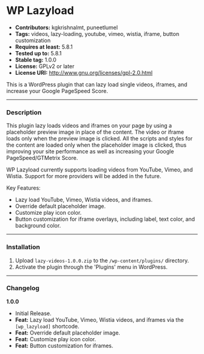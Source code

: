 # WP Lazyload

* **Contributors:** kgkrishnalmt, puneetlumel
* **Tags:** videos, lazy-loading, youtube, vimeo, wistia, iframe, button customization
* **Requires at least:** 5.8.1
* **Tested up to:** 5.8.1
* **Stable tag:** 1.0.0
* **License:** GPLv2 or later
* **License URI:** http://www.gnu.org/licenses/gpl-2.0.html

This is a WordPress plugin that can lazy load single videos, iframes, and increase your Google PageSpeed Score.

---

### Description

This plugin lazy loads videos and iframes on your page by using a placeholder preview image in place of the content. The video or iframe loads only when the preview image is clicked. All the scripts and styles for the content are loaded only when the placeholder image is clicked, thus improving your site performance as well as increasing your Google PageSpeed/GTMetrix Score.

WP Lazyload currently supports loading videos from YouTube, Vimeo, and Wistia. Support for more providers will be added in the future.

Key Features:
* Lazy load YouTube, Vimeo, Wistia videos, and iframes.
* Override default placeholder image.
* Customize play icon color.
* Button customization for iframe overlays, including label, text color, and background color.

---

### Installation

1. Upload `lazy-videos-1.0.0.zip` to the `/wp-content/plugins/` directory.
2. Activate the plugin through the 'Plugins' menu in WordPress.

---

### Changelog

**1.0.0**
* Initial Release.
* **Feat:** Lazy load YouTube, Vimeo, Wistia videos, and iframes via the `[wp_lazyload]` shortcode.
* **Feat:** Override default placeholder image.
* **Feat:** Customize play icon color.
* **Feat:** Button customization for iframes.


